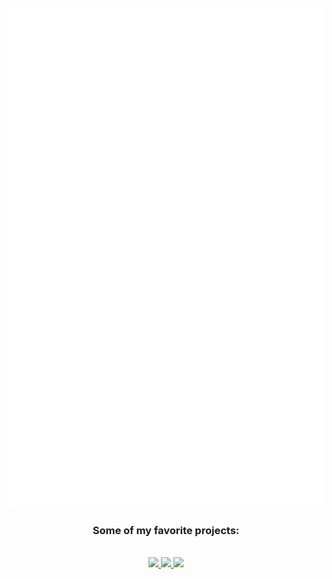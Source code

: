 <div align="center">
	<br>
		<img src="readme.svg" width="800" height="800">
	<br>
	<h3>Some of my favorite projects: </h3>
	<br>
	<a href="https://github.com/par5ul1/xaiat">
		<img src="https://github-readme-stats.vercel.app/api/pin/?username=par5ul1&repo=xaiat&theme=dark">
	</a>
	<a href="https://github.com/par5ul1/spritz">
		<img src="https://github-readme-stats.vercel.app/api/pin/?username=par5ul1&repo=spritz&theme=dark">
	</a>
	<a href="https://github.com/par5ul1/metapong">
		<img src="https://github-readme-stats.vercel.app/api/pin/?username=par5ul1&repo=metapong&theme=dark">
	</a>
</div>
